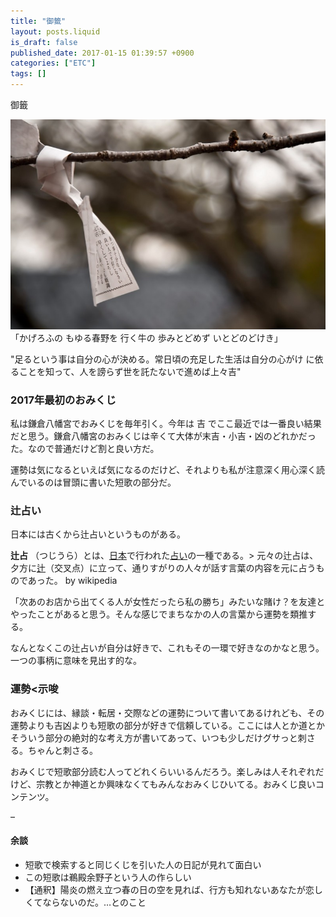 ```yaml
---
title: "御籤"
layout: posts.liquid
is_draft: false
published_date: 2017-01-15 01:39:57 +0900
categories: ["ETC"]
tags: []
---
```


御籤

 <img class="in_article" src="/public/images/2017/09/ad720-1ugavvyarnla4dvkrqu_myw.jpg">「かげろふの もゆる春野を 行く牛の 歩みとどめず いとどのどけき」

"足るという事は自分の心が決める。常日頃の充足した生活は自分の心がけ に依ることを知って、人を謗らず世を託たないで進めば上々吉"

### 2017年最初のおみくじ
私は鎌倉八幡宮でおみくじを毎年引く。今年は 吉 でここ最近では一番良い結果だと思う。鎌倉八幡宮のおみくじは辛くて大体が末吉・小吉・凶のどれかだった。なので普通だけど割と良い方だ。

運勢は気になるといえば気になるのだけど、それよりも私が注意深く用心深く読んでいるのは冒頭に書いた短歌の部分だ。

### 辻占い
日本には古くから辻占いというものがある。

> 

 **辻占** （つじうら）とは、[日本](https://ja.wikipedia.org/wiki/%E6%97%A5%E6%9C%AC "日本")で行われた[占い](https://ja.wikipedia.org/wiki/%E5%8D%A0%E3%81%84 "占い")の一種である。> 元々の辻占は、夕方に[辻](https://ja.wikipedia.org/wiki/%E8%BE%BB "辻")（交叉点）に立って、通りすがりの人々が話す言葉の内容を元に占うものであった。 by wikipedia

「次あのお店から出てくる人が女性だったら私の勝ち」みたいな賭け？を友達とやったことがあると思う。そんな感じでまちなかの人の言葉から運勢を類推する。

なんとなくこの辻占いが自分は好きで、これもその一環で好きなのかなと思う。一つの事柄に意味を見出す的な。

### 運勢\<示唆
おみくじには、縁談・転居・交際などの運勢について書いてあるけれども、その運勢よりも吉凶よりも短歌の部分が好きで信頼している。ここには人とか道とかそういう部分の絶対的な考え方が書いてあって、いつも少しだけグサっと刺さる。ちゃんと刺さる。

おみくじで短歌部分読む人ってどれくらいいるんだろう。楽しみは人それぞれだけど、宗教とか神道とか興味なくてもみんなおみくじひいてる。おみくじ良いコンテンツ。

–

#### 余談
- 短歌で検索すると同じくじを引いた人の日記が見れて面白い
- この短歌は鵜殿余野子という人の作らしい
- 【通釈】陽炎の燃え立つ春の日の空を見れば、行方も知れないあなたが恋しくてならないのだ。…とのこと

